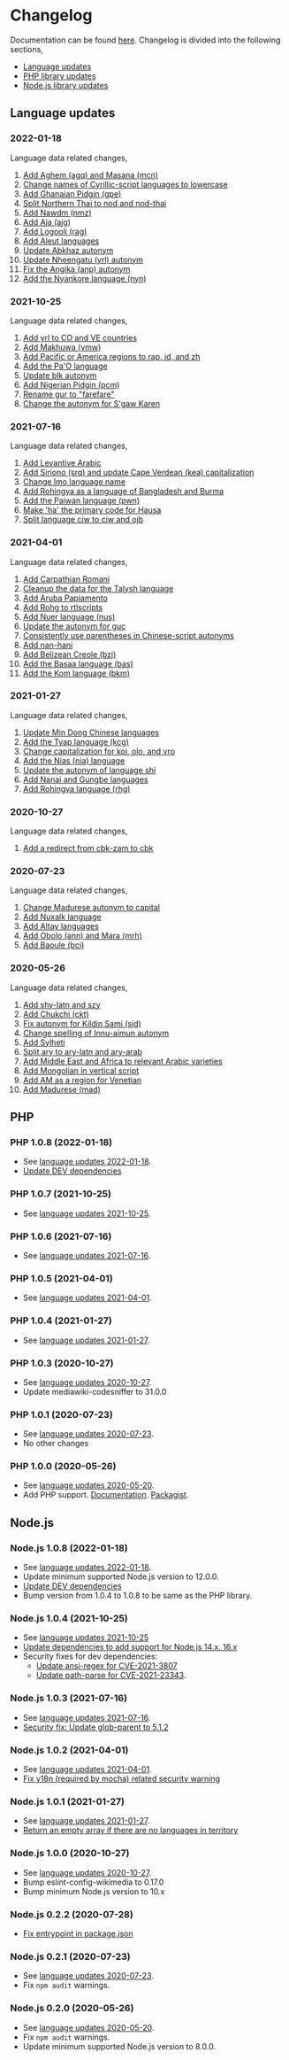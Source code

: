 # Changelog

Documentation can be found [here](https://language-data.readthedocs.io/en/latest/). Changelog is divided into the following sections,

- [Language updates](#language-updates)
- [PHP library updates](#php)
- [Node.js library updates](#nodejs)

## Language updates

### 2022-01-18
Language data related changes,
1. [Add Aghem (agq) and Masana (mcn)](https://github.com/wikimedia/language-data/pull/183)
2. [Change names of Cyrillic-script languages to lowercase](https://github.com/wikimedia/language-data/pull/184)
3. [Add Ghanaian Pidgin (gpe)](https://github.com/wikimedia/language-data/pull/187)
4. [Split Northern Thai to nod and nod-thai](https://github.com/wikimedia/language-data/pull/186)
5. [Add Nawdm (nmz)](https://github.com/wikimedia/language-data/pull/185)
6. [Add Aja (ajg)](https://github.com/wikimedia/language-data/pull/188)
7. [Add Logooli (rag)](https://github.com/wikimedia/language-data/pull/189)
8. [Add Aleut languages](https://github.com/wikimedia/language-data/pull/192)
9. [Update Abkhaz autonym](https://github.com/wikimedia/language-data/pull/191)
10. [Update Nheengatu (yrl) autonym](https://github.com/wikimedia/language-data/pull/193)
11. [Fix the Angika (anp) autonym](https://github.com/wikimedia/language-data/pull/194)
12. [Add the Nyankore language (nyn)](https://github.com/wikimedia/language-data/pull/195)

### 2021-10-25
Language data related changes,
1. [Add yrl to CO and VE countries](https://github.com/wikimedia/language-data/pull/170)
2. [Add Makhuwa (vmw)](https://github.com/wikimedia/language-data/pull/169)
3. [Add Pacific or America regions to rap, id, and zh](https://github.com/wikimedia/language-data/pull/171)
4. [Add the Pa'O language](https://github.com/wikimedia/language-data/pull/174)
5. [Update blk autonym](https://github.com/wikimedia/language-data/pull/177)
6. [Add Nigerian Pidgin (pcm)](https://github.com/wikimedia/language-data/pull/178)
7. [Rename gur to "farefare"](https://github.com/wikimedia/language-data/pull/176)
8. [Change the autonym for S'gaw Karen](https://github.com/wikimedia/language-data/pull/179)


### 2021-07-16
Language data related changes,
1. [Add Levantive Arabic](https://github.com/wikimedia/language-data/pull/166)
2. [Add Siriono (srq) and update Cape Verdean (kea) capitalization](https://github.com/wikimedia/language-data/pull/163)
3. [Change lmo language name](https://github.com/wikimedia/language-data/pull/160)
4. [Add Rohingya as a language of Bangladesh and Burma](https://github.com/wikimedia/language-data/pull/162)
5. [Add the Paiwan language (pwn)](https://github.com/wikimedia/language-data/pull/161)
6. [Make 'ha' the primary code for Hausa](https://github.com/wikimedia/language-data/pull/158)
7. [Split language ciw to ciw and ojb](https://github.com/wikimedia/language-data/pull/157)

### 2021-04-01
Language data related changes,
1. [Add Carpathian Romani](https://github.com/wikimedia/language-data/pull/140)
2. [Cleanup the data for the Talysh language](https://github.com/wikimedia/language-data/pull/142)
3. [Add Aruba Papiamento](https://github.com/wikimedia/language-data/pull/143)
4. [Add Rohg to rtlscripts](https://github.com/wikimedia/language-data/pull/144)
5. [Add Nuer language (nus)](https://github.com/wikimedia/language-data/pull/145)
6. [Update the autonym for guc](https://github.com/wikimedia/language-data/pull/147)
7. [Consistently use parentheses in Chinese-script autonyms](https://github.com/wikimedia/language-data/pull/148)
8. [Add nan-hani](https://github.com/wikimedia/language-data/pull/149)
9. [Add Belizean Creole (bzj)](https://github.com/wikimedia/language-data/pull/150)
10. [Add the Basaa language (bas)](https://github.com/wikimedia/language-data/pull/151)
11. [Add the Kom language (bkm)](https://github.com/wikimedia/language-data/pull/152)

### 2021-01-27
Language data related changes,
1. [Update Min Dong Chinese languages](https://github.com/wikimedia/language-data/commit/190423dd29d16fcb44645313b864d794f6a4df36)
2. [Add the Tyap language (kcg)](https://github.com/wikimedia/language-data/commit/69074e24757a59ad9a20be4a28ddbe4285ae06a6)
3. [Change capitalization for koi, olo, and vro ](https://github.com/wikimedia/language-data/commit/17280471ccf691b4bd60970bfdada4d5a035d220)
4. [Add the Nias (nia) language](https://github.com/wikimedia/language-data/commit/762b7c5e0c93e1e7a61f16c6fbeef83d9139c7fb)
5. [Update the autonym of language shi](https://github.com/wikimedia/language-data/commit/4b7cee6c3d4c5ae67f1e4b80f9594fafc92cf8d1)
6. [Add Nanai and Gungbe languages](https://github.com/wikimedia/language-data/commit/c0f628fb15d9910982829904c17597583828cd9c)
7. [Add Rohingya language (rhg)](https://github.com/wikimedia/language-data/commit/f8bc4b8cd49a4964e8a5161a81c730037c8c30ed)

### 2020-10-27
Language data related changes,
1. [Add a redirect from cbk-zam to cbk](https://github.com/wikimedia/language-data/pull/119)

### 2020-07-23
Language data related changes,
1. [Change Madurese autonym to capital](https://github.com/wikimedia/language-data/pull/106)
2. [Add Nuxalk language](https://github.com/wikimedia/language-data/pull/108)
3. [Add Altay languages](https://github.com/wikimedia/language-data/pull/107)
4. [Add Obolo (ann) and Mara (mrh)](https://github.com/wikimedia/language-data/pull/109)
5. [Add Baoule (bci)](https://github.com/wikimedia/language-data/pull/110)

### 2020-05-26
Language data related changes,
1. [Add shy-latn and szy](https://github.com/wikimedia/language-data/pull/76)
2. [Add Chukchi (ckt)](https://github.com/wikimedia/language-data/pull/78)
3. [Fix autonym for Kildin Sami (sjd)](https://github.com/wikimedia/language-data/pull/90)
4. [Change spelling of Innu-aimun autonym](https://github.com/wikimedia/language-data/pull/93)
5. [Add Sylheti ](https://github.com/wikimedia/language-data/pull/94)
6. [Split ary to ary-latn and ary-arab](https://github.com/wikimedia/language-data/pull/92)
7. [Add Middle East and Africa to relevant Arabic varieties](https://github.com/wikimedia/language-data/pull/92)
8. [Add Mongolian in vertical script ](https://github.com/wikimedia/language-data/pull/95)
9. [Add AM as a region for Venetian](https://github.com/wikimedia/language-data/pull/96)
10. [Add Madurese (mad)](https://github.com/wikimedia/language-data/pull/#104)

## PHP

### PHP 1.0.8 (2022-01-18)
- See [language updates 2022-01-18](#2022-01-18).
- [Update DEV dependencies](https://github.com/wikimedia/language-data/pull/197)

### PHP 1.0.7 (2021-10-25)
- See [language updates 2021-10-25](#2021-10-25).

### PHP 1.0.6 (2021-07-16)
- See [language updates 2021-07-16](#2021-07-16).

### PHP 1.0.5 (2021-04-01)
- See [language updates 2021-04-01](#2021-04-01).

### PHP 1.0.4 (2021-01-27)
- See [language updates 2021-01-27](#2021-01-27).

### PHP 1.0.3 (2020-10-27)
- See [language updates 2020-10-27](#2020-10-27).
- Update mediawiki-codesniffer to 31.0.0

### PHP 1.0.1 (2020-07-23)
- See [language updates 2020-07-23](#2020-07-23).
- No other changes

### PHP 1.0.0 (2020-05-26)
- See [language updates 2020-05-20](#2020-05-20).
- Add PHP support. [Documentation](https://language-data.readthedocs.io/en/latest/api/languagedata/languageutil.html). [Packagist](https://packagist.org/packages/wikimedia/language-data).

## Node.js

### Node.js 1.0.8 (2022-01-18)
- See [language updates 2022-01-18](#2022-01-18).
- Update minimum supported Node.js version to 12.0.0.
- [Update DEV dependencies](https://github.com/wikimedia/language-data/pull/196)
- Bump version from 1.0.4 to 1.0.8 to be same as the PHP library.

### Node.js 1.0.4 (2021-10-25)
- See [language updates 2021-10-25](#2021-10-25)
- [Update dependencies to add support for Node.js 14.x, 16.x](https://github.com/wikimedia/language-data/pull/173)
- Security fixes for dev dependencies:
    - [Update ansi-regex for CVE-2021-3807](https://github.com/wikimedia/language-data/pull/180)
    - [Update path-parse for CVE-2021-23343](https://github.com/wikimedia/language-data/pull/172).

### Node.js 1.0.3 (2021-07-16)
- See [language updates 2021-07-16](#2021-07-16).
- [Security fix: Update glob-parent to 5.1.2](https://github.com/wikimedia/language-data/pull/164)

### Node.js 1.0.2 (2021-04-01)
- See [language updates 2021-04-01](#2021-04-01).
- [Fix y18n (required by mocha) related security warning](https://github.com/wikimedia/language-data/pull/153)

### Node.js 1.0.1 (2021-01-27)
- See [language updates 2021-01-27](#2021-01-27).
- [Return an empty array if there are no languages in territory](https://github.com/wikimedia/language-data/commit/4a6136095000a4ea9e9171dad36739a68861b24a)

### Node.js 1.0.0 (2020-10-27)
- See [language updates 2020-10-27](#2020-10-27).
- Bump eslint-config-wikimedia to 0.17.0
- Bump minimum Node.js version to 10.x

### Node.js 0.2.2 (2020-07-28)
- [Fix entrypoint in package.json](https://github.com/wikimedia/language-data/pull/116)

### Node.js 0.2.1 (2020-07-23)
- See [language updates 2020-07-23](#2020-07-23).
- Fix `npm audit` warnings.

### Node.js 0.2.0 (2020-05-26)
- See [language updates 2020-05-20](#2020-05-20).
- Fix `npm audit` warnings.
- Update minimum supported Node.js version to 8.0.0.

